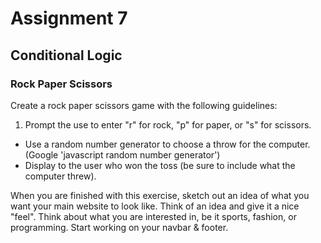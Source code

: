 # Assignment 7
## Conditional Logic

### Rock Paper Scissors

Create a rock paper scissors game with the following guidelines:

1. Prompt the use to enter "r" for rock, "p" for paper, or "s" for scissors.
* Use a random number generator to choose a throw for the computer. (Google 'javascript random number generator')
* Display to the user who won the toss (be sure to include what the computer threw).

When you are finished with this exercise, sketch out an idea of what you want your main website to look like. Think of an idea and give it a nice "feel". Think about what you are interested in, be it sports, fashion, or programming. Start working on your navbar & footer.
